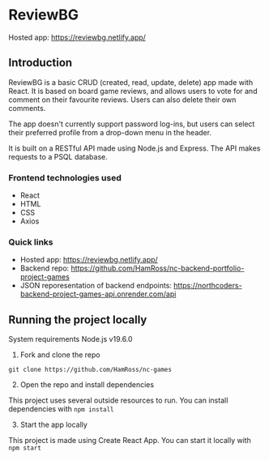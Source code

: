 # ReviewBG

Hosted app: https://reviewbg.netlify.app/

## Introduction

ReviewBG is a basic CRUD (created, read, update, delete) app made with React. It is based on board game reviews, and allows users to vote for and comment on their favourite reviews. Users can also delete their own comments.

The app doesn't currently support password log-ins, but users can select their preferred profile from a drop-down menu in the header.

It is built on a RESTful API made using Node.js and Express. The API makes requests to a PSQL database.

### Frontend technologies used

- React
- HTML
- CSS
- Axios

### Quick links

- Hosted app: https://reviewbg.netlify.app/
- Backend repo: https://github.com/HamRoss/nc-backend-portfolio-project-games
- JSON reporesentation of backend endpoints: https://northcoders-backend-project-games-api.onrender.com/api

## Running the project locally

System requirements
Node.js v19.6.0

1. Fork and clone the repo

`git clone https://github.com/HamRoss/nc-games`

2. Open the repo and install dependencies

This project uses several outside resources to run. You can install dependencies with `npm install`

3. Start the app locally

This project is made using Create React App. You can start it locally with `npm start`
